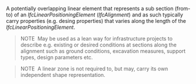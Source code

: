 A potentially overlapping linear element that represents a sub section (from-to) of an _IfcLinearPositioningElement_ (_IfcAlignment_) and as such typically carry properties (e.g. desing properties) that varies along the length of the _IfcLinearPositioningElement_.

> NOTE&nbsp; May be used as a lean way for infrastructure projects to describe e.g. existing or desired conditions at sections along the alignment such as ground conditions, excavation measures, support types, design parameters etc.

> NOTE&nbsp; A linear zone is not required to, but may, carry its own independent shape representation.
